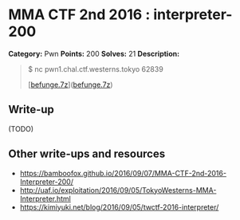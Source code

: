 # MMA CTF 2nd 2016 : interpreter-200

**Category:** Pwn
**Points:** 200
**Solves:** 21
**Description:**

> $ nc pwn1.chal.ctf.westerns.tokyo 62839
>
>
> [[befunge.7z](./befunge.7z)]([befunge.7z](./befunge.7z))
>


## Write-up

(TODO)

## Other write-ups and resources

* https://bamboofox.github.io/2016/09/07/MMA-CTF-2nd-2016-Interpreter-200/
* http://uaf.io/exploitation/2016/09/05/TokyoWesterns-MMA-Interpreter.html
* https://kimiyuki.net/blog/2016/09/05/twctf-2016-interpreter/
